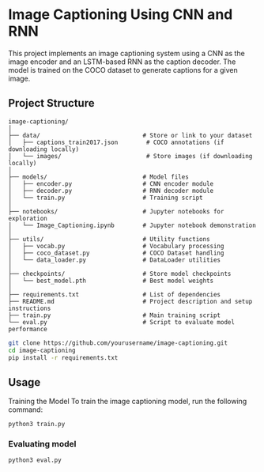 # Image Captioning Using CNN and RNN

This project implements an image captioning system using a CNN as the image encoder and an LSTM-based RNN as the caption decoder. The model is trained on the COCO dataset to generate captions for a given image.

## Project Structure

```
image-captioning/
│
├── data/                             # Store or link to your dataset
│   ├── captions_train2017.json        # COCO annotations (if downloading locally)
│   └── images/                        # Store images (if downloading locally)
│
├── models/                           # Model files
│   ├── encoder.py                    # CNN encoder module
│   ├── decoder.py                    # RNN decoder module
│   └── train.py                      # Training script
│
├── notebooks/                        # Jupyter notebooks for exploration
│   └── Image_Captioning.ipynb        # Jupyter notebook demonstration
│
├── utils/                            # Utility functions
│   ├── vocab.py                      # Vocabulary processing
│   ├── coco_dataset.py               # COCO Dataset handling
│   └── data_loader.py                # DataLoader utilities
│
├── checkpoints/                      # Store model checkpoints
│   └── best_model.pth                # Best model weights
│
├── requirements.txt                  # List of dependencies
├── README.md                         # Project description and setup instructions
├── train.py                          # Main training script
└── eval.py                           # Script to evaluate model performance
```

```bash
git clone https://github.com/yourusername/image-captioning.git
cd image-captioning
pip install -r requirements.txt
```
## Usage
Training the Model
To train the image captioning model, run the following command:

```
python3 train.py
```
### Evaluating model
```
python3 eval.py
```